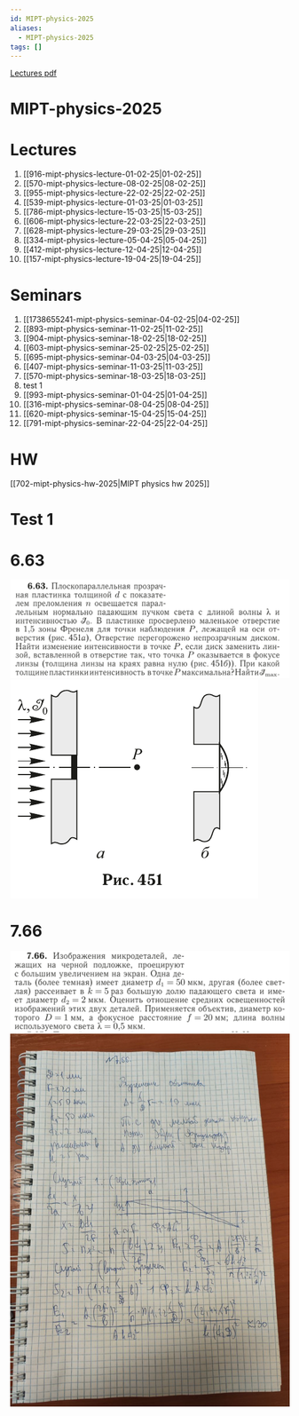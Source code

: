 ```yaml
---
id: MIPT-physics-2025
aliases:
  - MIPT-physics-2025
tags: []
---
```


[Lectures pdf](sourses/physics/lectures_2025/)

# MIPT-physics-2025

# Lectures

1. [[916-mipt-physics-lecture-01-02-25|01-02-25]]
2. [[570-mipt-physics-lecture-08-02-25|08-02-25]]
3. [[955-mipt-physics-lecture-22-02-25|22-02-25]]
4. [[539-mipt-physics-lecture-01-03-25|01-03-25]]
5. [[786-mipt-physics-lecture-15-03-25|15-03-25]]
6. [[606-mipt-physics-lecture-22-03-25|22-03-25]]
7. [[628-mipt-physics-lecture-29-03-25|29-03-25]]
8. [[334-mipt-physics-lecture-05-04-25|05-04-25]]
9. [[412-mipt-physics-lecture-12-04-25|12-04-25]]
10. [[157-mipt-physics-lecture-19-04-25|19-04-25]]

# Seminars

1. [[1738655241-mipt-physics-seminar-04-02-25|04-02-25]]
2. [[893-mipt-physics-seminar-11-02-25|11-02-25]]
3. [[904-mipt-physics-seminar-18-02-25|18-02-25]]
4. [[603-mipt-physics-seminar-25-02-25|25-02-25]]
5. [[695-mipt-physics-seminar-04-03-25|04-03-25]]
6. [[407-mipt-physics-seminar-11-03-25|11-03-25]]
7. [[570-mipt-physics-seminar-18-03-25|18-03-25]]
8. test 1
9. [[993-mipt-physics-seminar-01-04-25|01-04-25]]
10. [[316-mipt-physics-seminar-08-04-25|08-04-25]]
11. [[620-mipt-physics-seminar-15-04-25|15-04-25]]
12. [[791-mipt-physics-seminar-22-04-25|22-04-25]]

# HW

[[702-mipt-physics-hw-2025|MIPT physics hw 2025]]

# Test 1

# 6.63

![6.63](assets/imgs/25-03-25_09-20-28_370_25-03-25_09-20-28_209.png)
![25-03-25_09-20-55_405_25-03-25_09-20-55_990.png](assets/imgs/25-03-25_09-20-55_405_25-03-25_09-20-55_990.png)

# 7.66

![25-03-25_09-22-35_100_25-03-25_09-22-35_601.png](assets/imgs/25-03-25_09-22-35_100_25-03-25_09-22-35_601.png)
![25-03-25_10-06-32_559_25-03-25_10-06-31_154.png](assets/imgs/25-03-25_10-06-32_559_25-03-25_10-06-31_154.png)
